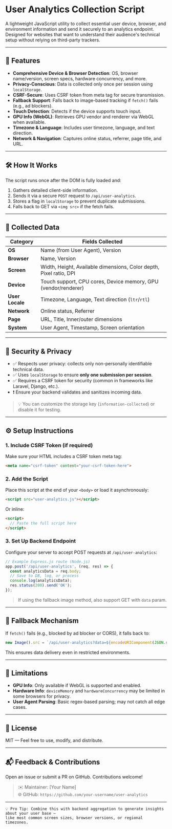 # User Analytics Collection Script

A lightweight JavaScript utility to collect essential user device, browser, and environment information and send it securely to an analytics endpoint. Designed for websites that want to understand their audience's technical setup without relying on third-party trackers.

---

## 📌 Features

- **Comprehensive Device & Browser Detection**: OS, browser name/version, screen specs, hardware concurrency, and more.
- **Privacy-Conscious**: Data is collected only once per session using `localStorage`.
- **CSRF-Secure**: Uses CSRF token from meta tag for secure transmission.
- **Fallback Support**: Falls back to image-based tracking if `fetch()` fails (e.g., ad blockers).
- **Touch Detection**: Detects if the device supports touch input.
- **GPU Info (WebGL)**: Retrieves GPU vendor and renderer via WebGL when available.
- **Timezone & Language**: Includes user timezone, language, and text direction.
- **Network & Navigation**: Captures online status, referrer, page title, and URL.

---

## 🛠️ How It Works

The script runs once after the DOM is fully loaded and:

1. Gathers detailed client-side information.
2. Sends it via a secure `POST` request to `/api/user-analytics`.
3. Stores a flag in `localStorage` to prevent duplicate submissions.
4. Falls back to GET via `<img src>` if the fetch fails.

---

## 🧩 Collected Data

| Category       | Fields Collected |
|----------------|------------------|
| **OS**         | Name (from User Agent), Version |
| **Browser**    | Name, Version |
| **Screen**     | Width, Height, Available dimensions, Color depth, Pixel ratio, DPI |
| **Device**     | Touch support, CPU cores, Device memory, GPU (vendor/renderer) |
| **User Locale**| Timezone, Language, Text direction (`ltr`/`rtl`) |
| **Network**    | Online status, Referrer |
| **Page**       | URL, Title, Inner/outer dimensions |
| **System**     | User Agent, Timestamp, Screen orientation |

---

## 🔐 Security & Privacy

- ✅ Respects user privacy: collects only non-personally identifiable technical data.
- ✅ Uses `localStorage` to ensure **only one submission per session**.
- ✅ Requires a CSRF token for security (common in frameworks like Laravel, Django, etc.).
- ❗ Ensure your backend validates and sanitizes incoming data.

> 💡 You can customize the storage key (`information-collected`) or disable it for testing.

---

## ⚙️ Setup Instructions

### 1. Include CSRF Token (if required)
Make sure your HTML includes a CSRF token meta tag:
```html
<meta name="csrf-token" content="your-csrf-token-here">
```

### 2. Add the Script
Place this script at the end of your `<body>` or load it asynchronously:

```html
<script src="user-analytics.js"></script>
```

Or inline:
```html
<script>
  // Paste the full script here
</script>
```

### 3. Set Up Backend Endpoint
Configure your server to accept POST requests at `/api/user-analytics`:

```js
// Example Express.js route (Node.js)
app.post('/api/user-analytics', (req, res) => {
  const analyticsData = req.body;
  // Save to DB, log, or process
  console.log(analyticsData);
  res.status(200).send('OK');
});
```

> If using the fallback image method, also support GET with `data` param.

---

## 🔄 Fallback Mechanism

If `fetch()` fails (e.g., blocked by ad blocker or CORS), it falls back to:
```js
new Image().src = `/api/user-analytics?data=${encodeURIComponent(JSON.stringify(data))}`;
```
This ensures data delivery even in restricted environments.

---

## 🛑 Limitations

- **GPU Info**: Only available if WebGL is supported and enabled.
- **Hardware Info**: `deviceMemory` and `hardwareConcurrency` may be limited in some browsers for privacy.
- **User Agent Parsing**: Basic regex-based parsing; may not catch all edge cases.

---

## 📄 License

MIT — Feel free to use, modify, and distribute.

---

## 📬 Feedback & Contributions

Open an issue or submit a PR on GitHub. Contributions welcome!

> ✉️ Maintainer: [Your Name]  
> 🌐 GitHub: `https://github.com/your-username/user-analytics`

---

```text
💡 Pro Tip: Combine this with backend aggregation to generate insights about your user base — 
like most common screen sizes, browser versions, or regional timezones.
```

